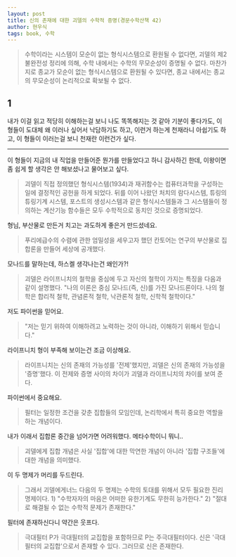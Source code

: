 ```yaml
---
layout: post
title: 신의 존재에 대한 괴델의 수학적 증명(경문수학산책 42)
author: 현우식
tags: book, 수학
---
```


> 수학이라는 시스템이 모순이 없는 형식시스템으로 환원될 수 없다면, 괴델의 제2불완전성 정리에 의해, 수학 내에서는 수학의 무모순성이 증명될 수 없다. 마찬가지로 종교가 모순이 없는 형식시스템으로 환원될 수 있다면, 종교 내에서는 종교의 무모순성이 논리적으로 확보될 수 없다.



## 1
내가 이걸 읽고 적당히 이해하는걸 보니 나도 똑똑해지는 것 같아 기분이 좋다가도, 이 형들이 도대체 왜 이러나 싶어서 낙담하기도 하고, 이런거 하는게 천재라니 아쉽기도 하고, 이 형들이 이러는걸 보니 천재란 이런건가 싶다.

----

이 형들이 지금의 내 직업을 만들어준 뭔가를 만들었다고 하니 감사하긴 한데, 이왕이면 좀 쉽게 할 생각은 안 해보셨나고 물어보고 싶다.
> 괴델이 직접 정의했던 형식시스템(1934)과 재귀함수는 컴퓨터과학을 구성하는 일에 결정적인 공헌을 하게 되었다. 뒤를 이어 나왔던 처치의 람다시스템, 튜링의 튜링기계 시스템, 포스트의 생성시스템과 같은 형식시스템들과 그 시스템들이 정의하는 계산기능 함수들은 모두 수학적으로 동치인 것으로 증명되었다.

형님, 부산물로 만든거 치고는 과도하게 좋은거 만드셨네요. 
> 푸리에급수의 수렴에 관한 엄밀성을 세우고자 했던 칸토어는 연구의 부산물로 집합론을 만들어 세상에 공개했다.

모나드를 말하는데, 하스켈 생각나는건 왜인가?!
> 괴델은 라이프니치의 철학을 중심에 두고 자신의 철학이 가지는 특징을 다음과 같이 설명했다. "나의 이론은 중심 모나드(즉, 신)를 가진 모나드론이다. 나의 철학은 합리적 철학, 관념론적 철학, 낙관론적 철학, 신학적 철학이다."

저도 파이썬을 믿어요.
> "저는 믿기 위하여 이해하려고 노력하는 것이 아니라, 이해하기 위해서 믿습니다."

라이프니치 형이 부족해 보이는건 조금 이상해요.
> 라이프니치는 신의 존재의 가능성를 '전제'했지만, 괴델은 신의 존재의 가능성을 '증명'했다. 이 전제와 증명 사이의 차이가 괴델과 라이프니치의 차이를 보여 준다.

파이썬에서 중요해요.
> 필터는 일정한 조건을 갖춘 집합들의 모임인데, 논리학에서 특히 중요한 역할을 하는 개념이다.

내가 이래서 집합론 중간을 넘어가면 어려워했다. 메타수학이니 뭐니..
> 괴델에게 집합 개념은 사실 '집합'에 대한 막연한 개념이 아니라 '집합 구조들'에 대한 개념을 의미했다.

이 두 명제가 머리를 두드린다.
> 그래서 괴델에게너느 다음의 두 명제는 수학의 토대를 위해서 모두 필요한 진리명제이다. 1) "수학자자의 마음은 어떠한 유한기계도 무한히 능가한다." 2) "절대로 해결될 수 없는 수학적 문제가 존재한다."

필터에 존재하신다니 약간은 웃프다.
> 극대필터 P가 극대필터의 교집합을 포함하므로 P는 주극대필터이다. 신은 '극대필터의 교집합'으로서 존재할 수 있다. 그러므로 신은 존재한다.
